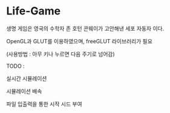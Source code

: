 # Life-Game
생명 게임은 영국의 수학자 존 호턴 콘웨이가 고안해낸 세포 자동자 이다.

OpenGL과 GLUT를 이용하였으며, freeGLUT 라이브러리가 필요

(사용방법 : 아무 키나 누르면 다음 주기로 넘어감)

TODO :

실시간 시뮬레이션

시뮬레이션 배속

파일 입출력을 통한 시작 시드 부여
